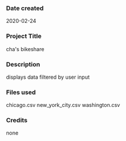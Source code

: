 ### Date created
2020-02-24

### Project Title
cha's bikeshare

### Description
displays data filtered by user input

### Files used
chicago.csv
new_york_city.csv
washington.csv

### Credits
none
